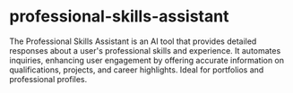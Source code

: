 # professional-skills-assistant
The Professional Skills Assistant is an AI tool that provides detailed responses about a user's professional skills and experience. It automates inquiries, enhancing user engagement by offering accurate information on qualifications, projects, and career highlights. Ideal for portfolios and professional profiles.
